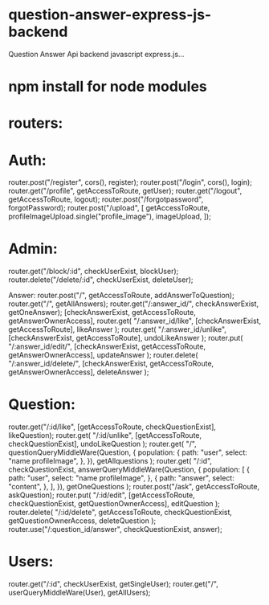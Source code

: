 # question-answer-express-js-backend
Question Answer Api backend javascript express.js... 

# npm install   for node modules

# routers:

# Auth: 

router.post("/register", cors(), register);
router.post("/login", cors(), login);
router.get("/profile", getAccessToRoute, getUser);
router.get("/logout", getAccessToRoute, logout);
router.post("/forgotpassword", forgotPassword);
router.post("/upload", [
  getAccessToRoute,
  profileImageUpload.single("profile_image"),
  imageUpload,
]);


#  Admin: 
router.get("/block/:id", checkUserExist, blockUser);
router.delete("/delete/:id", checkUserExist, deleteUser);

Answer: 
router.post("/", getAccessToRoute, addAnswerToQuestion);
router.get("/", getAllAnswers);
router.get("/:answer_id/", checkAnswerExist, getOneAnswer);
[checkAnswerExist, getAccessToRoute, getAnswerOwnerAccess],
  router.get(
    "/:answer_id/like",
    [checkAnswerExist, getAccessToRoute],
    likeAnswer
  );
router.get(
  "/:answer_id/unlike",
  [checkAnswerExist, getAccessToRoute],
  undoLikeAnswer
);
router.put(
  "/:answer_id/edit/",
  [checkAnswerExist, getAccessToRoute, getAnswerOwnerAccess],
  updateAnswer
);
router.delete(
  "/:answer_id/delete/",
  [checkAnswerExist, getAccessToRoute, getAnswerOwnerAccess],
  deleteAnswer
);

 #  Question: 
router.get("/:id/like", [getAccessToRoute, checkQuestionExist], likeQuestion);
router.get(
  "/:id/unlike",
  [getAccessToRoute, checkQuestionExist],
  undoLikeQuestion
);
router.get(
  "/",
  questionQueryMiddleWare(Question, {
    population: {
      path: "user",
      select: "name profileImage",
    },
  }),
  getAllquestions
);
router.get(
  "/:id",
  checkQuestionExist,
  answerQueryMiddleWare(Question, {
    population: [
      {
        path: "user",
        select: "name profileImage",
      },
      {
        path: "answer",
        select: "content",
      },
    ],
  }),
  getOneQuestions
);
router.post("/ask", getAccessToRoute, askQuestion);
router.put(
  "/:id/edit",
  [getAccessToRoute, checkQuestionExist, getQuestionOwnerAccess],
  editQuestion
);
router.delete(
  "/:id/delete",
  getAccessToRoute,
  checkQuestionExist,
  getQuestionOwnerAccess,
  deleteQuestion
);
router.use("/:question_id/answer", checkQuestionExist, answer);

#  Users:
router.get("/:id", checkUserExist, getSingleUser);
router.get("/", userQueryMiddleWare(User), getAllUsers);


